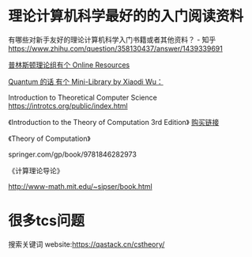 





# 理论计算机科学最好的的入门阅读资料







有哪些对新手友好的理论计算机科学入门书籍或者其他资料？ - 知乎
https://www.zhihu.com/question/358130437/answer/1439339691



[普林斯顿理论组有个 Online Resources](http://theory.cs.princeton.edu/online-resources.html)


[Quantum 的话 有个 Mini-Library by Xiaodi Wu：](https://www.cs.umd.edu/~xwu/mini_lib.html)



Introduction to Theoretical Computer Science
https://introtcs.org/public/index.html








《Introduction to the Theory of Computation 3rd Edition》
[购买链接](https://www.amazon.com/Introduction-Theory-Computation-Michael-Sipser/dp/113318779X/ref=sr_1_1?keywords=theory+of+computation+sipser&qid=1574870624&sr=8-1)



《Theory of Computation》


springer.com/gp/book/9781846282973




《计算理论导论》

http://www-math.mit.edu/~sipser/book.html





# 很多tcs问题




搜索关键词 website:https://qastack.cn/cstheory/






































